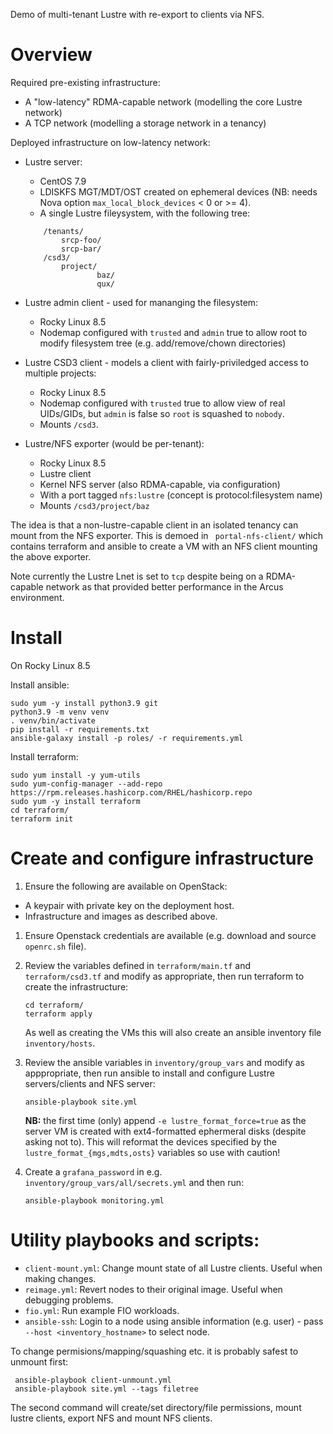 Demo of multi-tenant Lustre with re-export to clients via NFS.

# Overview
Required pre-existing infrastructure:
- A "low-latency" RDMA-capable network (modelling the core Lustre network)
- A TCP network (modelling a storage network in a tenancy)

Deployed infrastructure on low-latency network:
- Lustre server:
    - CentOS 7.9
    - LDISKFS MGT/MDT/OST created on ephemeral devices (NB: needs Nova option `max_local_block_devices` < 0 or >= 4).
    - A single Lustre fileysystem, with the following tree:

    ```
        /tenants/
            srcp-foo/
            srcp-bar/
        /csd3/
            project/
                    baz/
                    qux/
    ```

- Lustre admin client - used for mananging the filesystem:
    - Rocky Linux 8.5
    - Nodemap configured with `trusted` and `admin` true to allow root to modify filesystem tree (e.g. add/remove/chown directories)
- Lustre CSD3 client - models a client with fairly-priviledged access to multiple projects:
    - Rocky Linux 8.5
    - Nodemap configured with `trusted` true to allow view of real UIDs/GIDs, but `admin` is false so `root` is squashed to `nobody`.
    - Mounts `/csd3`.
- Lustre/NFS exporter (would be per-tenant):
    - Rocky Linux 8.5
    - Lustre client
    - Kernel NFS server (also RDMA-capable, via configuration)
    - With a port tagged `nfs:lustre` (concept is protocol:filesystem name)
    - Mounts `/csd3/project/baz`

The idea is that a non-lustre-capable client in an isolated tenancy can mount from the NFS exporter. This is demoed in ` portal-nfs-client/` which contains terraform and ansible to create a VM with an NFS client mounting the above exporter.

Note currently the Lustre Lnet is set to `tcp` despite being on a RDMA-capable network as that provided better performance in the Arcus environment.

# Install

On Rocky Linux 8.5

Install ansible:
```
sudo yum -y install python3.9 git
python3.9 -m venv venv
. venv/bin/activate
pip install -r requirements.txt
ansible-galaxy install -p roles/ -r requirements.yml
```

Install terraform:
```
sudo yum install -y yum-utils
sudo yum-config-manager --add-repo https://rpm.releases.hashicorp.com/RHEL/hashicorp.repo
sudo yum -y install terraform
cd terraform/
terraform init
```

# Create and configure infrastructure

1. Ensure the following are available on OpenStack:
- A keypair with private key on the deployment host.
- Infrastructure and images as described above.

1. Ensure Openstack credentials are available (e.g. download and source `openrc.sh` file).

1. Review the variables defined in `terraform/main.tf` and `terraform/csd3.tf` and modify as appropriate, then run terraform to create the infrastructure:

    ```
    cd terraform/
    terraform apply
    ```

    As well as creating the VMs this will also create an ansible inventory file `inventory/hosts`.

1. Review the ansible variables in `inventory/group_vars` and modify as apppropriate, then run ansible to install and configure Lustre servers/clients and NFS server:
    
    ```
    ansible-playbook site.yml
    ```

    **NB:** the first time (only) append `-e lustre_format_force=true` as the server VM is created with ext4-formatted ephermeral disks (despite asking not to). This will reformat the devices specified by the `lustre_format_{mgs,mdts,osts}` variables so use with caution!

1. Create a `grafana_password` in e.g. `inventory/group_vars/all/secrets.yml` and then run:

    ```
    ansible-playbook monitoring.yml
    ```

# Utility playbooks and scripts:

- `client-mount.yml`: Change mount state of all Lustre clients. Useful when making changes.
- `reimage.yml`: Revert nodes to their original image. Useful when debugging problems.
- `fio.yml`: Run example FIO workloads.
- `ansible-ssh`: Login to a node using ansible information (e.g. user) - pass `--host <inventory_hostname>` to select node.

To change permisions/mapping/squashing etc. it is probably safest to unmount first:

     ansible-playbook client-unmount.yml
     ansible-playbook site.yml --tags filetree

The second command will create/set directory/file permissions, mount lustre clients, export NFS and mount NFS clients.
